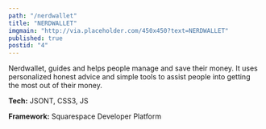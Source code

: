 ```yaml
---
path: "/nerdwallet"
title: "NERDWALLET"
imgmain: "http://via.placeholder.com/450x450?text=NERDWALLET"
published: true
postid: "4"
---
```


Nerdwallet, guides and helps people manage and save their money. It uses personalized honest advice and simple tools to assist people into getting the most out of their money.

**Tech:** JSONT, CSS3, JS

**Framework:** Squarespace Developer Platform
